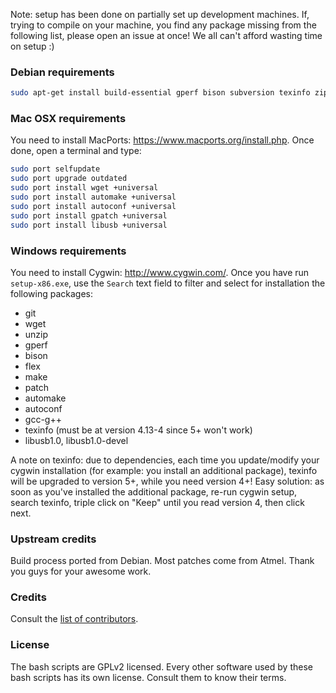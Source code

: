 Note: setup has been done on partially set up development machines. If, trying to compile on your machine, you find any package missing from the following list, please open an issue at once! We all can't afford wasting time on setup :)

### Debian requirements

```bash
sudo apt-get install build-essential gperf bison subversion texinfo zip automake flex libusb-dev libusb-1.0-0-dev
```

### Mac OSX requirements

You need to install MacPorts: https://www.macports.org/install.php. Once done, open a terminal and type:

```bash
sudo port selfupdate
sudo port upgrade outdated
sudo port install wget +universal
sudo port install automake +universal
sudo port install autoconf +universal
sudo port install gpatch +universal
sudo port install libusb +universal
```

### Windows requirements

You need to install Cygwin: http://www.cygwin.com/. Once you have run `setup-x86.exe`, use the `Search` text field to filter and select for installation the following packages:

- git
- wget
- unzip
- gperf
- bison
- flex
- make
- patch
- automake
- autoconf
- gcc-g++
- texinfo (must be at version 4.13-4 since 5+ won't work)
- libusb1.0, libusb1.0-devel

A note on texinfo: due to dependencies, each time you update/modify your cygwin installation (for example: you install an additional package), texinfo will be upgraded to version 5+, while you need version 4+!
Easy solution: as soon as you've installed the additional package, re-run cygwin setup, search texinfo, triple click on "Keep" until you read version 4, then click next.

### Upstream credits

Build process ported from Debian. Most patches come from Atmel. Thank you guys for your awesome work.

### Credits

Consult the [list of contributors](https://github.com/arduino/toolchain-avr/graphs/contributors).

### License

The bash scripts are GPLv2 licensed. Every other software used by these bash scripts has its own license. Consult them to know their terms.

